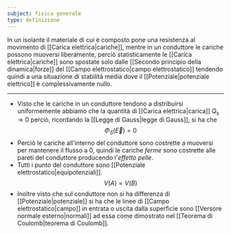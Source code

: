 ```yaml
---
subject: fisica generale
type: definizione
---
```

In un isolante il materiale di cui è composto pone una resistenza al movimento di [[Carica elettrica|cariche]], mentre in un conduttore le cariche possono muoversi liberamente, perciò statisticamente le [[Carica elettrica|cariche]] sono spostate solo dalle [[Secondo principio della dinamica|forze]] del [[Campo elettrostatico|campo elettrostatico]] tendendo quindi a una situazione di stabilità media dove il [[Potenziale|potenziale elettrico]] è complessivamente nullo.

---
* Visto che le cariche in un conduttore tendono a distribuirsi uniformemente abbiamo che la quantità di [[Carica elettrica|carica]] $Q_{s}\to0$ perciò, ricordando la [[Legge di Gauss|legge di Gauss]], si ha che
$$
\Phi_{S}(\vec{E})=0
$$
* Perciò le cariche all'interno del conduttore sono costrette a muoversi per mantenere il flusso a $0$, quindi le cariche *ferme* sono costrette alle pareti del conduttore producendo l'*effetto pelle*.
* Tutti i punto del conduttore sono [[Potenziale elettrostatico|equipotenziali]].
$$
V(A)=V(B)
$$
* Inoltre visto che sul conduttore non si ha differenza di [[Potenziale|potenziale]] si ha che le linee di [[Campo elettrostatico|campo]] in entrata o uscita dalla superficie sono [[Versore normale esterno|normali]] ad essa come dimostrato nel [[Teorema di Coulomb|teorema di Coulomb]].